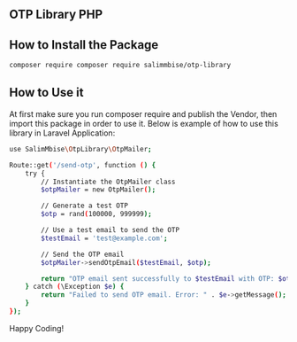 ## OTP Library PHP


## How to Install the Package

```bash
composer require composer require salimmbise/otp-library
````

## How to Use it 
At first make sure you run composer require and publish the Vendor,
then import this package in order to use it. Below is example of how to use this library in Laravel Application:

```bash
use SalimMbise\OtpLibrary\OtpMailer;

Route::get('/send-otp', function () {
    try {
        // Instantiate the OtpMailer class
        $otpMailer = new OtpMailer();

        // Generate a test OTP
        $otp = rand(100000, 999999);

        // Use a test email to send the OTP
        $testEmail = 'test@example.com';

        // Send the OTP email
        $otpMailer->sendOtpEmail($testEmail, $otp);

        return "OTP email sent successfully to $testEmail with OTP: $otp";
    } catch (\Exception $e) {
        return "Failed to send OTP email. Error: " . $e->getMessage();
    }
});

```

Happy Coding! 
